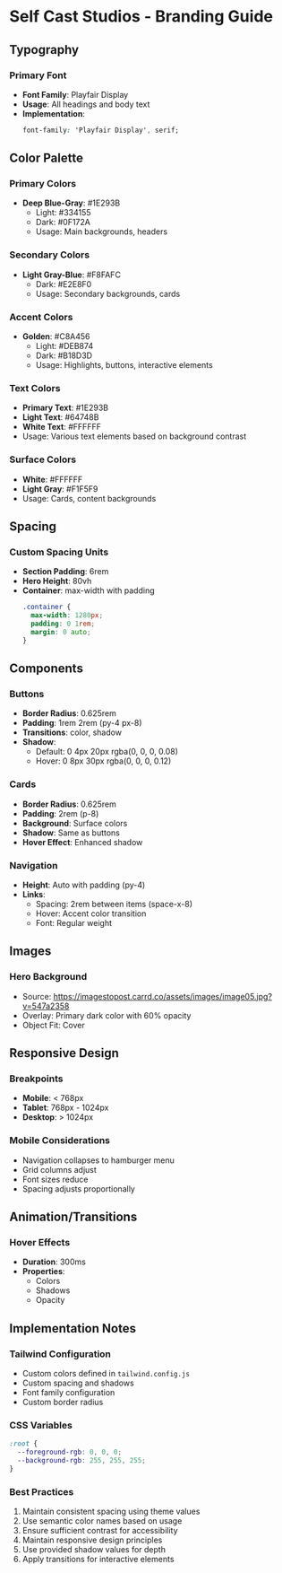 # Self Cast Studios - Branding Guide

## Typography

### Primary Font
- **Font Family**: Playfair Display
- **Usage**: All headings and body text
- **Implementation**: 
  ```css
  font-family: 'Playfair Display', serif;
  ```

## Color Palette

### Primary Colors
- **Deep Blue-Gray**: #1E293B
  - Light: #334155
  - Dark: #0F172A
  - Usage: Main backgrounds, headers

### Secondary Colors
- **Light Gray-Blue**: #F8FAFC
  - Dark: #E2E8F0
  - Usage: Secondary backgrounds, cards

### Accent Colors
- **Golden**: #C8A456
  - Light: #DEB874
  - Dark: #B18D3D
  - Usage: Highlights, buttons, interactive elements

### Text Colors
- **Primary Text**: #1E293B
- **Light Text**: #64748B
- **White Text**: #FFFFFF
- Usage: Various text elements based on background contrast

### Surface Colors
- **White**: #FFFFFF
- **Light Gray**: #F1F5F9
- Usage: Cards, content backgrounds

## Spacing

### Custom Spacing Units
- **Section Padding**: 6rem
- **Hero Height**: 80vh
- **Container**: max-width with padding
  ```css
  .container {
    max-width: 1280px;
    padding: 0 1rem;
    margin: 0 auto;
  }
  ```

## Components

### Buttons
- **Border Radius**: 0.625rem
- **Padding**: 1rem 2rem (py-4 px-8)
- **Transitions**: color, shadow
- **Shadow**: 
  - Default: 0 4px 20px rgba(0, 0, 0, 0.08)
  - Hover: 0 8px 30px rgba(0, 0, 0, 0.12)

### Cards
- **Border Radius**: 0.625rem
- **Padding**: 2rem (p-8)
- **Background**: Surface colors
- **Shadow**: Same as buttons
- **Hover Effect**: Enhanced shadow

### Navigation
- **Height**: Auto with padding (py-4)
- **Links**: 
  - Spacing: 2rem between items (space-x-8)
  - Hover: Accent color transition
  - Font: Regular weight

## Images

### Hero Background
- Source: https://imagestopost.carrd.co/assets/images/image05.jpg?v=547a2358
- Overlay: Primary dark color with 60% opacity
- Object Fit: Cover

## Responsive Design

### Breakpoints
- **Mobile**: < 768px
- **Tablet**: 768px - 1024px
- **Desktop**: > 1024px

### Mobile Considerations
- Navigation collapses to hamburger menu
- Grid columns adjust
- Font sizes reduce
- Spacing adjusts proportionally

## Animation/Transitions

### Hover Effects
- **Duration**: 300ms
- **Properties**: 
  - Colors
  - Shadows
  - Opacity

## Implementation Notes

### Tailwind Configuration
- Custom colors defined in `tailwind.config.js`
- Custom spacing and shadows
- Font family configuration
- Custom border radius

### CSS Variables
```css
:root {
  --foreground-rgb: 0, 0, 0;
  --background-rgb: 255, 255, 255;
}
```

### Best Practices
1. Maintain consistent spacing using theme values
2. Use semantic color names based on usage
3. Ensure sufficient contrast for accessibility
4. Maintain responsive design principles
5. Use provided shadow values for depth
6. Apply transitions for interactive elements
